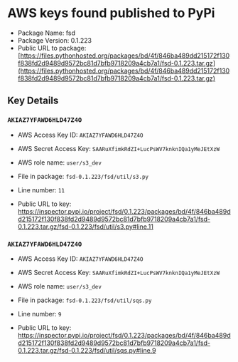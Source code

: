 # AWS keys found published to PyPi

* Package Name: fsd
* Package Version: 0.1.223
* Public URL to package: [https://files.pythonhosted.org/packages/bd/4f/846ba489dd215172f130f838fd2d9489d9572bc81d7bfb9718209a4cb7a1/fsd-0.1.223.tar.gz](https://files.pythonhosted.org/packages/bd/4f/846ba489dd215172f130f838fd2d9489d9572bc81d7bfb9718209a4cb7a1/fsd-0.1.223.tar.gz)

## Key Details

### `AKIAZ7YFAWD6HLD47Z4O`

* AWS Access Key ID: `AKIAZ7YFAWD6HLD47Z4O`
* AWS Secret Access Key: `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` 
* AWS role name: `user/s3_dev`
* File in package: `fsd-0.1.223/fsd/util/s3.py`
* Line number: `11`

* Public URL to key: https://inspector.pypi.io/project/fsd/0.1.223/packages/bd/4f/846ba489dd215172f130f838fd2d9489d9572bc81d7bfb9718209a4cb7a1/fsd-0.1.223.tar.gz/fsd-0.1.223/fsd/util/s3.py#line.11



### `AKIAZ7YFAWD6HLD47Z4O`

* AWS Access Key ID: `AKIAZ7YFAWD6HLD47Z4O`
* AWS Secret Access Key: `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` 
* AWS role name: `user/s3_dev`
* File in package: `fsd-0.1.223/fsd/util/sqs.py`
* Line number: `9`

* Public URL to key: https://inspector.pypi.io/project/fsd/0.1.223/packages/bd/4f/846ba489dd215172f130f838fd2d9489d9572bc81d7bfb9718209a4cb7a1/fsd-0.1.223.tar.gz/fsd-0.1.223/fsd/util/sqs.py#line.9



